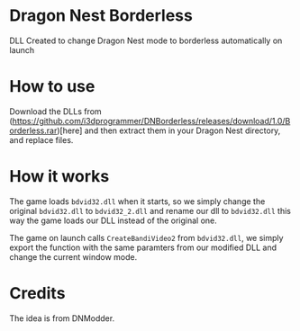 # Dragon Nest Borderless
DLL Created to change Dragon Nest mode to borderless automatically on launch

# How to use
Download the DLLs from (https://github.com/i3dprogrammer/DNBorderless/releases/download/1.0/Borderless.rar)[here] and then extract them in your Dragon Nest directory, and replace files.

# How it works
The game loads `bdvid32.dll` when it starts, so we simply change the original `bdvid32.dll` to `bdvid32_2.dll` and rename our dll to `bdvid32.dll`
this way the game loads our DLL instead of the original one.

The game on launch calls `CreateBandiVideo2` from `bdvid32.dll`, we simply export the function with the same paramters from our modified DLL and change
the current window mode.

# Credits
The idea is from DNModder.
